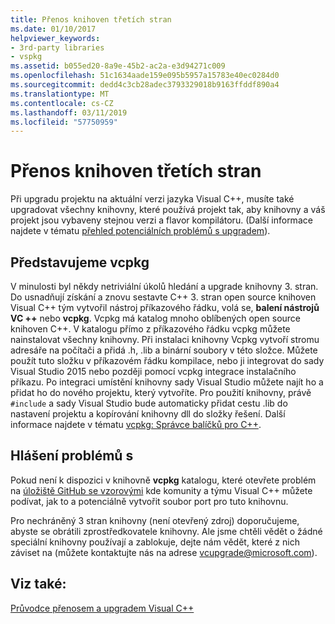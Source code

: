 ```yaml
---
title: Přenos knihoven třetích stran
ms.date: 01/10/2017
helpviewer_keywords:
- 3rd-party libraries
- vspkg
ms.assetid: b055ed20-8a9e-45b2-ac2a-e3d94271c009
ms.openlocfilehash: 51c1634aade159e095b5957a15783e40ec0284d0
ms.sourcegitcommit: dedd4c3cb28adec3793329018b9163ffddf890a4
ms.translationtype: MT
ms.contentlocale: cs-CZ
ms.lasthandoff: 03/11/2019
ms.locfileid: "57750959"
---
```

# <a name="porting-third-party-libraries"></a>Přenos knihoven třetích stran

Při upgradu projektu na aktuální verzi jazyka Visual C++, musíte také upgradovat všechny knihovny, které používá projekt tak, aby knihovny a váš projekt jsou vybaveny stejnou verzi a flavor kompilátoru. (Další informace najdete v tématu [přehled potenciálních problémů s upgradem](overview-of-potential-upgrade-issues-visual-cpp.md)).

## <a name="introducing-vcpkg"></a>Představujeme vcpkg

V minulosti byl někdy netriviální úkolů hledání a upgrade knihovny 3. stran. Do usnadňují získání a znovu sestavte C++ 3. stran open source knihoven Visual C++ tým vytvořil nástroj příkazového řádku, volá se, **balení nástrojů VC ++** nebo **vcpkg**. Vcpkg má katalog mnoho oblíbených open source knihoven C++. V katalogu přímo z příkazového řádku vcpkg můžete nainstalovat všechny knihovny. Při instalaci knihovny Vcpkg vytvoří stromu adresáře na počítači a přidá .h, .lib a binární soubory v této složce. Můžete použít tuto složku v příkazovém řádku kompilace, nebo ji integrovat do sady Visual Studio 2015 nebo později pomocí vcpkg integrace instalačního příkazu. Po integraci umístění knihovny sady Visual Studio můžete najít ho a přidat ho do nového projektu, který vytvoříte. Pro použití knihovny, právě `#include` a sady Visual Studio bude automaticky přidat cestu .lib do nastavení projektu a kopírování knihovny dll do složky řešení. Další informace najdete v tématu [vcpkg: Správce balíčků pro C++](../vcpkg.md).

## <a name="reporting-issues"></a>Hlášení problémů s

Pokud není k dispozici v knihovně **vcpkg** katalogu, které otevřete problém na [úložiště GitHub se vzorovými](https://github.com/Microsoft/vcpkg/issues) kde komunity a týmu Visual C++ můžete podívat, jak to a potenciálně vytvořit soubor port pro tuto knihovnu.

Pro nechráněný 3 stran knihovny (není otevřený zdroj) doporučujeme, abyste se obrátili zprostředkovatele knihovny. Ale jsme chtěli vědět o žádné speciální knihovny používají a zablokuje, dejte nám vědět, které z nich záviset na (můžete kontaktujte nás na adrese vcupgrade@microsoft.com).

## <a name="see-also"></a>Viz také:

[Průvodce přenosem a upgradem Visual C++](visual-cpp-porting-and-upgrading-guide.md)
